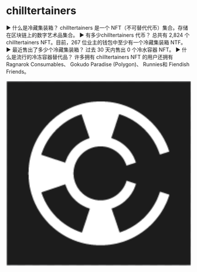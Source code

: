 # chilltertainers

▶ 什么是冷藏集装箱？
chilltertainers 是一个 NFT（不可替代代币）集合。存储在区块链上的数字艺术品集合。
▶ 有多少chilltertainers 代币？
总共有 2,824 个chilltertainers NFT。目前，267 位业主的钱包中至少有一个冷藏集装箱 NTF。
▶ 最近售出了多少个冷藏集装箱？
过去 30 天内售出 0 个冷水容器 NFT。
▶ 什么是流行的冷冻容器替代品？
许多拥有 chilltertainers NFT 的用户还拥有 Ragnarok Consumables、 Gokudo Paradise (Polygon)、 Runnies和 Fiendish Friends。

![nft](01.png)
